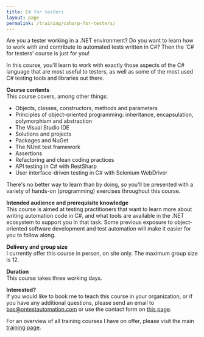 ```yaml
---
title: C# for testers
layout: page
permalink: /training/csharp-for-testers/
---
```

Are you a tester working in a .NET environment? Do you want to learn how to work with and contribute to automated tests written in C#? Then the &#8216;C# for testers' course is just for you!

In this course, you'll learn to work with exactly those aspects of the C# language that are most useful to testers, as well as some of the most used C# testing tools and libraries out there.

**Course contents**  
This course covers, among other things:

  * Objects, classes, constructors, methods and parameters
  * Principles of object-oriented programming: inheritance, encapsulation, polymorphism and abstraction
  * The Visual Studio IDE
  * Solutions and projects
  * Packages and NuGet
  * The NUnit test framework
  * Assertions
  * Refactoring and clean coding practices
  * API testing in C# with RestSharp
  * User interface-driven testing in C# with Selenium WebDriver

There's no better way to learn than by doing, so you'll be presented with a variety of hands-on (programming) exercises throughout this course.

**Intended audience and prerequisite knowledge**  
This course is aimed at testing practitioners that want to learn more about writing automation code in C#, and what tools are available in the .NET ecosystem to support you in that task. Some previous exposure to object-oriented software development and test automation will make it easier for you to follow along.

**Delivery and group size**  
I currently offer this course in person, on site only. The maximum group size is 12.

**Duration**  
This course takes three working days.

**Interested?**  
If you would like to book me to teach this course in your organization, or if you have any additional questions, please send an email to bas@ontestautomation.com or use the contact form on [this page](/contact/).

For an overview of all training courses I have on offer, please visit the main [training page](/training/).